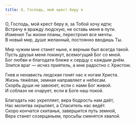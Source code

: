 ```yaml
---
title: О, Господь, мой крест беру я
---
```


О, Господь, мой крест беру я, за Тобой хочу идти;  
Встречу я вражду людскую, не оставь меня в пути.  
Изменил Ты жизни планы, перестроил все мечты.  
В новый мир, душе желанный, постоянно вводишь Ты.

Мир чужим мне станет ныне, к верным был всегда такой.  
Пусть друзья меня покинут, всемогущий Бог со мной.  
Бог любви и благодати ближе к сердцу с каждым днём.  
Злится враг — исчез приятель, а мне радостно с Христом.

Гнев и ненависть людская гонят нас к ногам Христа.  
Жизнь тяжёлая, земная направляет к небесам.  
Скорбь души не завоюет, если с нами Бог живой.  
И соблазн не очарует, если в Боге наш покой.

Благодать нас укрепляет, вера бодрость нам даёт,  
Нас молитва окрыляет, а Спаситель нас ведёт.  
Скоро кончатся скитанья, завершится путь земной,  
Вера станет созерцаньем, просьбы сменятся хвалой.
